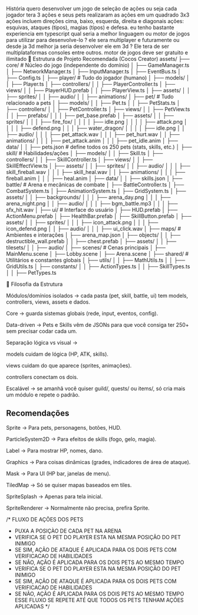 História
quero desenvolver um jogo de seleção de ações ou seja cada jogador tera 3 ações e seus pets realizaram as ações em um quadrado 3x3 ações incluem direções cima, baixo, esquerda, direita e diagonais ações: esquivas, ataques (tipos), magias (tipos) e defesa. eu tenho bastante experiencia em typescript qual seria a melhor linguagem ou motor de jogos para utilizar para desenvolve-lo ? ele sera multiplayer e futuramente ou desde ja 3d melhor ja seria desenvolver ele em 3d ? Ele tera de ser multiplataformas consoles entre outros. motor de jogos deve ser gratuito e ilimitado
📂 Estrutura de Projeto Recomendada (Cocos Creator)
assets/
├── core/ # Núcleo do jogo (independente do domínio)
│ ├── GameManager.ts
│ ├── NetworkManager.ts
│ ├── InputManager.ts
│ ├── EventBus.ts
│ ├── Config.ts
│
├── player/ # Tudo do jogador (humano)
│ ├── models/
│ │ ├── Player.ts
│ ├── controllers/
│ │ ├── PlayerController.ts
│ ├── views/
│ │ ├── PlayerHUD.prefab
│ │ ├── PlayerView.ts
│ ├── assets/
│ │ ├── sprites/
│ │ ├── audio/
│ │ ├── animations/
│
├── pet/ # Tudo relacionado a pets
│ ├── models/
│ │ ├── Pet.ts
│ │ ├── PetStats.ts
│ ├── controllers/
│ │ ├── PetController.ts
│ ├── views/
│ │ ├── PetView.ts
│ │ ├── prefabs/
│ │ │ ├── pet_base.prefab
│ ├── assets/
│ │ ├── sprites/
│ │ │ ├── fire_fox/
│ │ │ │ ├── idle.png
│ │ │ │ ├── attack.png
│ │ │ │ ├── defend.png
│ │ │ ├── water_dragon/
│ │ │ │ ├── idle.png
│ │ ├── audio/
│ │ │ ├── pet_attack.wav
│ │ │ ├── pet_hurt.wav
│ │ ├── animations/
│ │ │ ├── pet_attack.anim
│ │ │ ├── pet_idle.anim
│ ├── data/
│ │ ├── pets.json # define todos os 250 pets (stats, skills, etc.)
│
├── skill/ # Habilidades/ações
│ ├── models/
│ │ ├── Skill.ts
│ ├── controllers/
│ │ ├── SkillController.ts
│ ├── views/
│ │ ├── SkillEffectView.ts
│ ├── assets/
│ │ ├── sprites/
│ │ ├── audio/
│ │ │ ├── skill_fireball.wav
│ │ │ ├── skill_heal.wav
│ │ ├── animations/
│ │ │ ├── fireball.anim
│ │ │ ├── heal.anim
│ ├── data/
│ │ ├── skills.json
│
├── battle/ # Arena e mecânicas de combate
│ ├── BattleController.ts
│ ├── CombatSystem.ts
│ ├── AnimationSystem.ts
│ ├── GridSystem.ts
│ ├── assets/
│ │ ├── backgrounds/
│ │ │ ├── arena_day.png
│ │ │ ├── arena_night.png
│ │ ├── audio/
│ │ │ ├── bgm_battle.mp3
│ │ │ ├── sfx_hit.wav
│
├── ui/ # Interface do usuário
│ ├── HUD.prefab
│ ├── ActionMenu.prefab
│ ├── HealthBar.prefab
│ ├── SkillButton.prefab
│ ├── assets/
│ │ ├── sprites/
│ │ │ ├── icon_attack.png
│ │ │ ├── icon_defend.png
│ │ ├── audio/
│ │ │ ├── ui_click.wav
│
├── maps/ # Ambientes e interações
│ ├── arena_map.json
│ ├── objects/
│ │ ├── destructible_wall.prefab
│ │ ├── chest.prefab
│ ├── assets/
│ │ ├── tilesets/
│ │ ├── audio/
│
├── scenes/ # Cenas principais
│ ├── MainMenu.scene
│ ├── Lobby.scene
│ ├── Arena.scene
│
├── shared/ # Utilitários e constantes globais
│ ├── utils/
│ │ ├── MathUtils.ts
│ │ ├── GridUtils.ts
│ ├── constants/
│ │ ├── ActionTypes.ts
│ │ ├── SkillTypes.ts
│ │ ├── PetTypes.ts

🔹 Filosofia da Estrutura

Módulos/domínios isolados → cada pasta (pet, skill, battle, ui) tem models, controllers, views, assets e dados.

Core → guarda sistemas globais (rede, input, eventos, config).

Data-driven → Pets e Skills vêm de JSONs para que você consiga ter 250+ sem precisar codar cada um.

Separação lógica vs visual →

models cuidam de lógica (HP, ATK, skills).

views cuidam do que aparece (sprites, animações).

controllers conectam os dois.

Escalável → se amanhã você quiser guild/, quests/ ou items/, só cria mais um módulo e repete o padrão.

## Recomendações

Sprite → Para pets, personagens, botões, HUD.

ParticleSystem2D → Para efeitos de skills (fogo, gelo, magia).

Label → Para mostrar HP, nomes, dano.

Graphics → Para coisas dinâmicas (grades, indicadores de área de ataque).

Mask → Para UI (HP bar, janelas de menu).

TiledMap → Só se quiser mapas baseados em tiles.

SpriteSplash → Apenas para tela inicial.

SpriteRenderer → Normalmente não precisa, prefira Sprite.

/\* FLUXO DE AÇÕES DOS PETS

- PUXA A POSIÇÀO DE CADA PET NA ARENA
- VERIFICA SE O PET DO PLAYER ESTA NA MESMA POSIÇÃO DO PET INIMIGO
- SE SIM, AÇÃO DE ATAQUE É APLICADA PARA OS DOIS PETS COM VERIFICACAO DE HABILIDADES
- SE NÃO, AÇÃO É APLICADA PARA OS DOIS PETS AO MESMO TEMPO
- VERIFICA SE O PET DO PLAYER ESTA NA MESMA POSIÇÃO DO PET INIMIGO
- SE SIM, AÇÃO DE ATAQUE É APLICADA PARA OS DOIS PETS COM VERIFICACAO DE HABILIDADES
- SE NÃO, AÇÃO É APLICADA PARA OS DOIS PETS AO MESMO TEMPO
  ESSE FLUXO SE REPETE ATÉ QUE TODOS OS PETS TENHAM AÇÕES APLICADAS
  \*/

